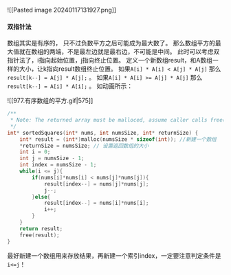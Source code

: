 ![[Pasted image 20240117131927.png]]
#### 双指针法

数组其实是有序的， 只不过负数平方之后可能成为最大数了。
那么数组平方的最大值就在数组的两端，不是最左边就是最右边，不可能是中间。
此时可以考虑双指针法了，i指向起始位置，j指向终止位置。
定义一个新数组result，和A数组一样的大小，让k指向result数组终止位置。
如果`A[i] * A[i] < A[j] * A[j]` 那么`result[k--] = A[j] * A[j];` 。
如果`A[i] * A[i] >= A[j] * A[j]` 那么`result[k--] = A[i] * A[i];` 。
如动画所示：

![[977.有序数组的平方.gif|575]]


```c
/**
 * Note: The returned array must be malloced, assume caller calls free().
 */
int* sortedSquares(int* nums, int numsSize, int* returnSize) {
    int* result = (int*)malloc(numsSize * sizeof(int)); //新建一个数组
    *returnSize = numsSize; // 设置返回数组的大小    
    int i = 0;
    int j = numsSize - 1;
    int index = numsSize - 1;
    while(i <= j){
        if(nums[i]*nums[i] < nums[j]*nums[j]){
            result[index--] = nums[j]*nums[j];
            j--;
        }else{
            result[index--] = nums[i]*nums[i];
            i++;
        }
    }
    return result;
    free(result);
}
```
最好新建一个数组用来存放结果，再新建一个索引index，一定要注意判定条件是`i<=j`！
